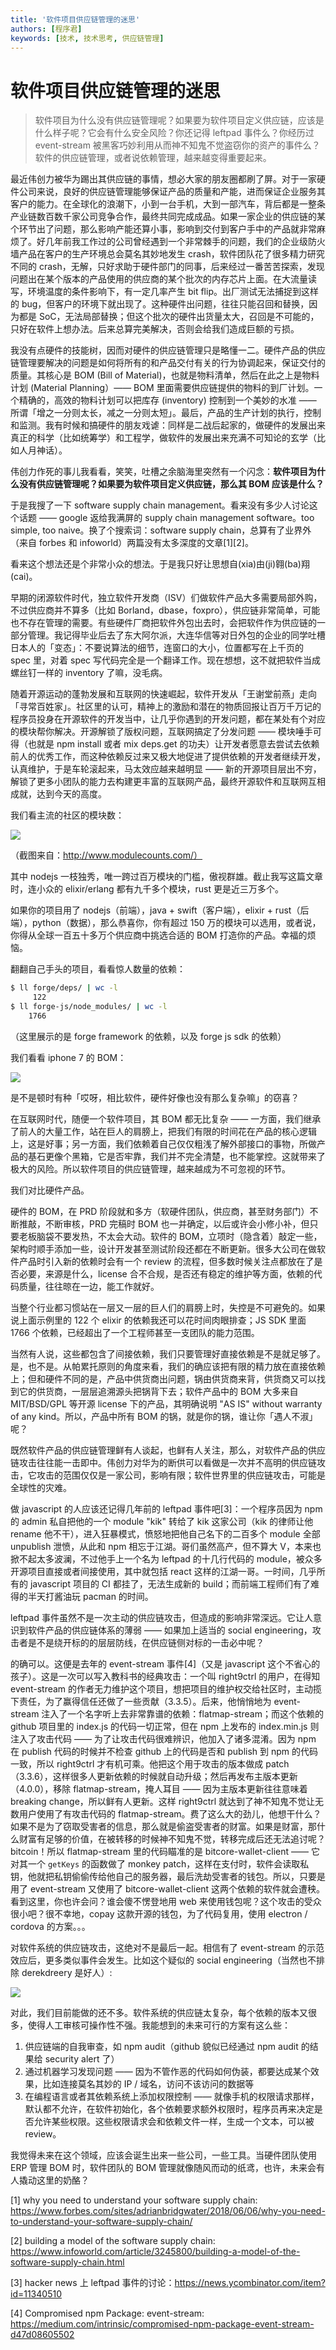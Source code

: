 ```yaml
---
title: '软件项目供应链管理的迷思'
authors: [程序君]
keywords: [技术, 技术思考, 供应链管理]
---
```


# 软件项目供应链管理的迷思

> 软件项目为什么没有供应链管理呢？如果要为软件项目定义供应链，应该是什么样子呢？它会有什么安全风险？你还记得 leftpad 事件么？你经历过 event-stream 被黑客巧妙利用从而神不知鬼不觉盗窃你的资产的事件么？软件的供应链管理，或者说依赖管理，越来越变得重要起来。

最近伟创力被华为踢出其供应链的事情，想必大家的朋友圈都刷了屏。对于一家硬件公司来说，良好的供应链管理能够保证产品的质量和产能，进而保证企业服务其客户的能力。在全球化的浪潮下，小到一台手机，大到一部汽车，背后都是一整条产业链数百数千家公司竞争合作，最终共同完成成品。如果一家企业的供应链的某个环节出了问题，那么影响产能还算小事，影响到交付到客户手中的产品就非常麻烦了。好几年前我工作过的公司曾经遇到一个非常棘手的问题，我们的企业级防火墙产品在客户的生产环境总会莫名其妙地发生 crash，软件团队花了很多精力研究不同的 crash，无解，只好求助于硬件部门的同事，后来经过一番苦苦探索，发现问题出在某个版本的产品使用的供应商的某个批次的内存芯片上面。在大流量读写，环境温度的条件影响下，有一定几率产生 bit flip。出厂测试无法捕捉到这样的 bug，但客户的环境下就出现了。这种硬件出问题，往往只能召回和替换，因为都是 SoC，无法局部替换；但这个批次的硬件出货量太大，召回是不可能的，只好在软件上想办法。后来总算完美解决，否则会给我们造成巨额的亏损。

我没有点硬件的技能树，因而对硬件的供应链管理只是略懂一二。硬件产品的供应链管理要解决的问题是如何将所有的和产品交付有关的行为协调起来，保证交付的质量。其核心是 BOM (Bill of Material)，也就是物料清单，然后在此之上是物料计划 (Material Planning）—— BOM 里面需要供应链提供的物料的到厂计划。一个精确的，高效的物料计划可以把库存 (inventory) 控制到一个美妙的水准 —— 所谓「增之一分则太长，减之一分则太短」。最后，产品的生产计划的执行，控制和监测。我有时候和搞硬件的朋友戏谑：同样是二战后起家的，做硬件的发展出来真正的科学（比如统筹学）和工程学，做软件的发展出来充满不可知论的玄学（比如人月神话）。

伟创力作死的事儿我看看，笑笑，吐槽之余脑海里突然有一个闪念：__软件项目为什么没有供应链管理呢？如果要为软件项目定义供应链，那么其 BOM 应该是什么？__

于是我搜了一下 software supply chain management。看来没有多少人讨论这个话题 —— google 返给我满屏的 supply chain management software。too simple, too naive。换了个搜索词：software supply chain，总算有了业界外（来自 forbes 和 infoworld）两篇没有太多深度的文章[1][2]。

看来这个想法还是个非常小众的想法。于是我只好让思想自(xia)由(ji)翱(ba)翔(cai)。

早期的闭源软件时代，独立软件开发商（ISV）们做软件产品大多需要局部外购，不过供应商并不算多（比如 Borland，dbase，foxpro），供应链非常简单，可能也不存在管理的需要。有些硬件厂商把软件外包出去时，会把软件作为供应链的一部分管理。我记得毕业后去了东大阿尔派，大连华信等对日外包的企业的同学吐槽日本人的「变态」：不要说算法的细节，连窗口的大小，位置都写在上千页的 spec 里，对着 spec 写代码完全是一个翻译工作。现在想想，这不就把软件当成螺丝钉一样的 inventory 了嘛，没毛病。

随着开源运动的蓬勃发展和互联网的快速崛起，软件开发从「王谢堂前燕」走向「寻常百姓家」。社区里的认可，精神上的激励和潜在的物质回报让百万千万记的程序员投身在开源软件的开发当中，让几乎你遇到的开发问题，都在某处有个对应的模块帮你解决。开源解锁了版权问题，互联网搞定了分发问题 —— 模块唾手可得（也就是 npm install 或者 mix deps.get 的功夫）让开发者愿意去尝试去依赖前人的优秀工作，而这种依赖反过来又极大地促进了提供依赖的开发者继续开发，认真维护，于是车轮滚起来，马太效应越来越明显 —— 新的开源项目层出不穷，解锁了更多小团队的能力去构建更丰富的互联网产品，最终开源软件和互联网互相成就，达到今天的高度。

我们看主流的社区的模块数：

![](assets/module_count.jpg)

（截图来自：http://www.modulecounts.com/）

其中 nodejs 一枝独秀，唯一跨过百万模块的门槛，傲视群雄。截止我写这篇文章时，连小众的 elixir/erlang 都有九千多个模块，rust 更是近三万多个。

如果你的项目用了 nodejs（前端），java + swift（客户端），elixir + rust（后端），python（数据），那么恭喜你，你有超过 150 万的模块可以选用，或者说，你得从全球一百五十多万个供应商中挑选合适的 BOM 打造你的产品。幸福的烦恼。

翻翻自己手头的项目，看看惊人数量的依赖：

```bash
$ ll forge/deps/ | wc -l
     122
$ ll forge-js/node_modules/ | wc -l
    1766
```

（这里展示的是 forge framework 的依赖，以及 forge js sdk 的依赖）

我们看看 iphone 7 的 BOM：

![](assets/apple_iphone_7.png)

是不是顿时有种「哎呀，相比软件，硬件好像也没有那么复杂嘛」的窃喜？

在互联网时代，随便一个软件项目，其 BOM 都无比复杂 —— 一方面，我们继承了前人的大量工作，站在巨人的肩膀上，把我们有限的时间花在产品的核心逻辑上，这是好事；另一方面，我们依赖着自己仅仅粗浅了解外部接口的事物，所做产品的基石更像个黑箱，它是否牢靠，我们并不完全清楚，也不能掌控。这就带来了极大的风险。所以软件项目的供应链管理，越来越成为不可忽视的环节。

我们对比硬件产品。

硬件的 BOM，在 PRD 阶段就和多方（软硬件团队，供应商，甚至财务部门）不断推敲，不断审核，PRD 完稿时 BOM 也一并确定，以后或许会小修小补，但只要老板脑袋不要发热，不太会大动。软件的 BOM，立项时（隐含着）敲定一些，架构时顺手添加一些，设计开发甚至测试阶段还都在不断更新。很多大公司在做软件产品时引入新的依赖时会有一个 review 的流程，但多数时候关注点都放在了是否必要，来源是什么，license 合不合规，是否还有稳定的维护等方面，依赖的代码质量，往往晾在一边，能工作就好。

当整个行业都习惯站在一层又一层的巨人们的肩膀上时，失控是不可避免的。如果说上面示例里的 122 个 elixir 的依赖我还可以花时间肉眼排查；JS SDK 里面 1766 个依赖，已经超出了一个工程师甚至一支团队的能力范围。

当然有人说，这些都包含了间接依赖，我们只要管理好直接依赖是不是就足够了。是，也不是。从帕累托原则的角度来看，我们的确应该把有限的精力放在直接依赖上；但和硬件不同的是，产品中供货商出问题，锅由供货商来背，供货商又可以找到它的供货商，一层层追溯源头把锅背下去；软件产品中的 BOM 大多来自 MIT/BSD/GPL 等开源 license 下的产品，其明确说明 "AS IS" without warranty of any kind。所以，产品中所有 BOM 的锅，就是你的锅，谁让你「遇人不淑」呢？

既然软件产品的供应链管理鲜有人谈起，也鲜有人关注，那么，对软件产品的供应链攻击往往能一击即中。伟创力对华为的断供可以看做是一次并不高明的供应链攻击，它攻击的范围仅仅是一家公司，影响有限；软件世界里的供应链攻击，可能是全球性的灾难。

做 javascript 的人应该还记得几年前的 leftpad 事件吧[3]：一个程序员因为 npm 的 admin 私自把他的一个 module "kik" 转给了 kik 这家公司（kik 的律师让他 rename 他不干），进入狂暴模式，愤怒地把他自己名下的二百多个 module 全部 unpublish 泄愤，从此和 npm 相忘于江湖。哥们虽然高产，但不算大 V，本来也掀不起太多波澜，不过他手上一个名为 leftpad 的十几行代码的 module，被众多开源项目直接或者间接使用，其中就包括 react 这样的江湖一哥。一时间，几乎所有的 javascript 项目的 CI 都挂了，无法生成新的 build；而前端工程师们有了难得的半天打酱油玩 pacman 的时间。

leftpad 事件虽然不是一次主动的供应链攻击，但造成的影响非常深远。它让人意识到软件产品的供应链体系的薄弱 —— 如果加上适当的 social engineering，攻击者是不是绕开标的的层层防线，在供应链侧对标的一击必中呢？

的确可以。这便是去年的 event-stream 事件[4]（又是 javascript 这个不省心的孩子）。这是一次可以写入教科书的经典攻击：一个叫 right9ctrl 的用户，在得知 event-stream 的作者无力维护这个项目，想把项目的维护权交给社区时，主动揽下责任，为了赢得信任还做了一些贡献（3.3.5）。后来，他悄悄地为 event-stream 注入了一个名字听上去非常靠谱的依赖：flatmap-stream；而这个依赖的 github 项目里的 index.js 的代码一切正常，但在 npm 上发布的 index.min.js 则注入了攻击代码 —— 为了让攻击代码很难辨识，他加入了诸多混淆。因为 npm 在 publish 代码的时候并不检查 github 上的代码是否和 publish 到 npm 的代码一致，所以 right9ctrl 才有机可乘。他把这个用于攻击的版本做成 patch（3.3.6），这样很多人更新依赖的时候就自动升级；然后再发布主版本更新（4.0.0），移除 flatmap-stream，掩人耳目 —— 因为主版本更新往往意味着 breaking change，所以鲜有人更新。这样 right9ctrl 就达到了神不知鬼不觉让无数用户使用了有攻击代码的 flatmap-stream。费了这么大的劲儿，他想干什么？如果不是为了窃取受害者的信息，那么就是偷盗受害者的财富。如果是财富，那什么财富有足够的价值，在被转移的时候神不知鬼不觉，转移完成后还无法追讨呢？bitcoin！所以 flatmap-stream 里的代码瞄准的是 bitcore-wallet-client —— 它对其一个 `getKeys` 的函数做了 monkey patch，这样在支付时，软件会读取私钥，他就把私钥偷偷传给他自己的服务器，最后洗劫受害者的钱包。所以，只要是用了 event-stream 又使用了 bitcore-wallet-client 这两个依赖的软件就会遭秧。看到这里，你也许会问？谁会傻不愣登地用 web 来使用钱包呢？这个攻击的受众很小吧？很不幸地，copay 这款开源的钱包，为了代码复用，使用 electron / cordova 的方案。。。

对软件系统的供应链攻击，这绝对不是最后一起。相信有了 event-stream 的示范效应后，更多类似事件会发生。比如这个疑似的 social engineering（当然也不排除 derekdreery 是好人）:

![](assets/potential_scm_attack.jpg)

对此，我们目前能做的还不多。软件系统的供应链太复杂，每个依赖的版本又很多，使得人工审核可操作性不强。我能想到的未来可行的方案有这么些：

1. 供应链端的自我审查，如 npm audit（github 貌似已经通过 npm audit 的结果给 security alert 了）
2. 通过机器学习发现问题 —— 因为不管作恶的代码如何伪装，都要达成某个效果，比如连接莫名其妙的 IP / 域名，访问不该访问的数据等
3. 在编程语言或者其依赖系统上添加权限控制 —— 就像手机的权限请求那样，默认都不允许，在软件初始化，各个依赖要求额外权限时，程序员再来决定是否允许某些权限。这些权限请求会和依赖文件一样，生成一个文本，可以被 review。

我觉得未来在这个领域，应该会诞生出来一些公司，一些工具。当硬件团队使用 ERP 管理 BOM 时，软件团队的 BOM 管理就像随风而动的纸鸢，也许，未来会有人撬动这里的奶酪？


[1] why you need to understand your software supply chain: https://www.forbes.com/sites/adrianbridgwater/2018/06/06/why-you-need-to-understand-your-software-supply-chain/

[2] building a model of the software supply chain: https://www.infoworld.com/article/3245800/building-a-model-of-the-software-supply-chain.html

[3] hacker news 上 leftpad 事件的讨论：https://news.ycombinator.com/item?id=11340510

[4] Compromised npm Package: event-stream: https://medium.com/intrinsic/compromised-npm-package-event-stream-d47d08605502
